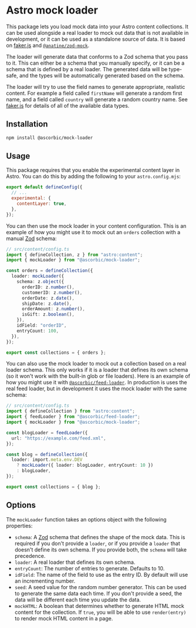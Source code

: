 # Astro mock loader

This package lets you load mock data into your Astro content collections. It can be used alongside a real loader to mock out data that is not available in development, or it can be used as a standalone source of data. It is based on [faker.js](https://github.com/faker-js/faker) and [`@anatine/zod-mock`](https://github.com/anatine/zod-plugins/tree/main/packages/zod-mock).

The loader will generate data that conforms to a Zod schema that you pass to it. This can either be a schema that you manually specify, or it can be a schema that is defined by a real loader. The generated data will be type-safe, and the types will be automatically generated based on the schema.

The loader will try to use the field names to generate appropriate, realistic content. For example a field called `firstName` will generate a random first name, and a field called `country` will generate a random country name. See [faker.js](https://fakerjs.dev/api/) for details of all of the available data types.

## Installation

```sh
npm install @ascorbic/mock-loader
```

## Usage

This package requires that you enable the experimental content layer in Astro. You can do this by adding the following to your `astro.config.mjs`:

```javascript
export default defineConfig({
  // ...
  experimental: {
    contentLayer: true,
  },
});
```

You can then use the mock loader in your content configuration. This is an example of how you might use it to mock out an `orders` collection with a manual [Zod](https://zod.dev/) schema:

```ts
// src/content/config.ts
import { defineCollection, z } from "astro:content";
import { mockLoader } from "@ascorbic/mock-loader";

const orders = defineCollection({
  loader: mockLoader({
    schema: z.object({
      orderID: z.number(),
      customerID: z.number(),
      orderDate: z.date(),
      shipDate: z.date(),
      orderAmount: z.number(),
      isGift: z.boolean(),
    }),
    idField: "orderID",
    entryCount: 100,
  }),
});

export const collections = { orders };
```

You can also use the mock loader to mock out a collection based on a real loader schema. This only works if it is a loader that defines its own schema (so it won't work with the built-in glob or file loaders). Here is an example of how you might use it with [`@ascorbic/feed-loader`](https://github.com/ascorbic/astro-loaders/tree/main/packages/feed). In production is uses the real feed loader, but in development it uses the mock loader with the same schema:

```ts
// src/content/config.ts
import { defineCollection } from "astro:content";
import { feedLoader } from "@ascorbic/feed-loader";
import { mockLoader } from "@ascorbic/mock-loader";

const blogLoader = feedLoader({
  url: "https://example.com/feed.xml",
});

const blog = defineCollection({
  loader: import.meta.env.DEV
    ? mockLoader({ loader: blogLoader, entryCount: 10 })
    : blogLoader,
});

export const collections = { blog };
```

## Options

The `mockLoader` function takes an options object with the following properties:

- `schema`: A [Zod](https://zod.dev/) schema that defines the shape of the mock data. This is required if you don't provide a `loader`, or if you provide a `loader` that doesn't define its own schema. If you provide both, the `schema` will take precedence.
- `loader`: A real loader that defines its own schema.
- `entryCount`: The number of entries to generate. Defaults to 10.
- `idField`: The name of the field to use as the entry ID. By default will use an incrementing number.
- `seed`: A seed value for the random number generator. This can be used to generate the same data each time. If you don't provide a seed, the data will be different each time you update the data.
- `mockHTML`: A boolean that determines whether to generate HTML mock content for the collection. If `true`, you will be able to use `render(entry)` to render mock HTML content in a page.
